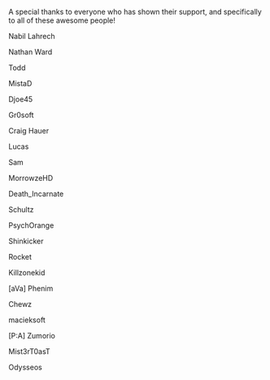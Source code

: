 A special thanks to everyone who has shown their support, and specifically to all of these awesome people!

Nabil Lahrech

Nathan Ward

Todd

MistaD

Djoe45

Gr0soft

Craig Hauer

Lucas

Sam

MorrowzeHD

Death_Incarnate

Schultz

PsychOrange

Shinkicker

Rocket

Killzonekid

[aVa] Phenim

Chewz

macieksoft

[P:A] Zumorio

Mist3rT0asT

Odysseos